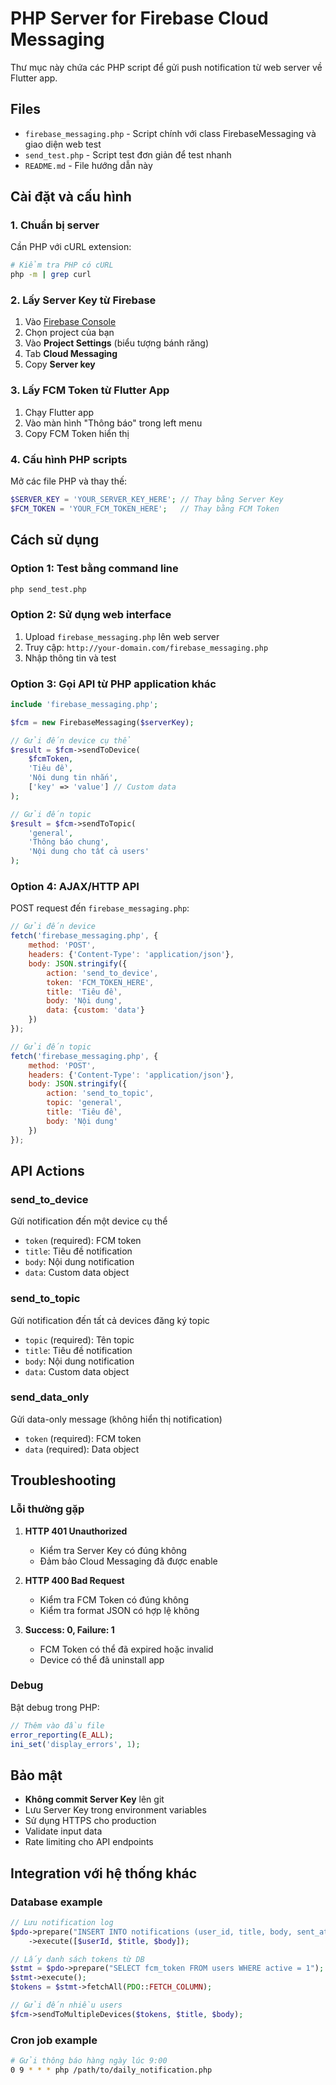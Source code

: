 # PHP Server for Firebase Cloud Messaging

Thư mục này chứa các PHP script để gửi push notification từ web server về Flutter app.

## Files

- `firebase_messaging.php` - Script chính với class FirebaseMessaging và giao diện web test
- `send_test.php` - Script test đơn giản để test nhanh
- `README.md` - File hướng dẫn này

## Cài đặt và cấu hình

### 1. Chuẩn bị server

Cần PHP với cURL extension:
```bash
# Kiểm tra PHP có cURL
php -m | grep curl
```

### 2. Lấy Server Key từ Firebase

1. Vào [Firebase Console](https://console.firebase.google.com/)
2. Chọn project của bạn
3. Vào **Project Settings** (biểu tượng bánh răng)
4. Tab **Cloud Messaging**
5. Copy **Server key**

### 3. Lấy FCM Token từ Flutter App

1. Chạy Flutter app
2. Vào màn hình "Thông báo" trong left menu
3. Copy FCM Token hiển thị

### 4. Cấu hình PHP scripts

Mở các file PHP và thay thế:
```php
$SERVER_KEY = 'YOUR_SERVER_KEY_HERE'; // Thay bằng Server Key
$FCM_TOKEN = 'YOUR_FCM_TOKEN_HERE';   // Thay bằng FCM Token
```

## Cách sử dụng

### Option 1: Test bằng command line

```bash
php send_test.php
```

### Option 2: Sử dụng web interface

1. Upload `firebase_messaging.php` lên web server
2. Truy cập: `http://your-domain.com/firebase_messaging.php`
3. Nhập thông tin và test

### Option 3: Gọi API từ PHP application khác

```php
include 'firebase_messaging.php';

$fcm = new FirebaseMessaging($serverKey);

// Gửi đến device cụ thể
$result = $fcm->sendToDevice(
    $fcmToken,
    'Tiêu đề',
    'Nội dung tin nhắn',
    ['key' => 'value'] // Custom data
);

// Gửi đến topic
$result = $fcm->sendToTopic(
    'general',
    'Thông báo chung',
    'Nội dung cho tất cả users'
);
```

### Option 4: AJAX/HTTP API

POST request đến `firebase_messaging.php`:

```javascript
// Gửi đến device
fetch('firebase_messaging.php', {
    method: 'POST',
    headers: {'Content-Type': 'application/json'},
    body: JSON.stringify({
        action: 'send_to_device',
        token: 'FCM_TOKEN_HERE',
        title: 'Tiêu đề',
        body: 'Nội dung',
        data: {custom: 'data'}
    })
});

// Gửi đến topic
fetch('firebase_messaging.php', {
    method: 'POST',
    headers: {'Content-Type': 'application/json'},
    body: JSON.stringify({
        action: 'send_to_topic',
        topic: 'general',
        title: 'Tiêu đề',
        body: 'Nội dung'
    })
});
```

## API Actions

### send_to_device
Gửi notification đến một device cụ thể
- `token` (required): FCM token
- `title`: Tiêu đề notification
- `body`: Nội dung notification  
- `data`: Custom data object

### send_to_topic
Gửi notification đến tất cả devices đăng ký topic
- `topic` (required): Tên topic
- `title`: Tiêu đề notification
- `body`: Nội dung notification
- `data`: Custom data object

### send_data_only
Gửi data-only message (không hiển thị notification)
- `token` (required): FCM token
- `data` (required): Data object

## Troubleshooting

### Lỗi thường gặp

1. **HTTP 401 Unauthorized**
   - Kiểm tra Server Key có đúng không
   - Đảm bảo Cloud Messaging đã được enable

2. **HTTP 400 Bad Request**
   - Kiểm tra FCM Token có đúng không
   - Kiểm tra format JSON có hợp lệ không

3. **Success: 0, Failure: 1**
   - FCM Token có thể đã expired hoặc invalid
   - Device có thể đã uninstall app

### Debug

Bật debug trong PHP:
```php
// Thêm vào đầu file
error_reporting(E_ALL);
ini_set('display_errors', 1);
```

## Bảo mật

- **Không commit Server Key** lên git
- Lưu Server Key trong environment variables
- Sử dụng HTTPS cho production
- Validate input data
- Rate limiting cho API endpoints

## Integration với hệ thống khác

### Database example
```php
// Lưu notification log
$pdo->prepare("INSERT INTO notifications (user_id, title, body, sent_at) VALUES (?, ?, ?, NOW())")
    ->execute([$userId, $title, $body]);

// Lấy danh sách tokens từ DB
$stmt = $pdo->prepare("SELECT fcm_token FROM users WHERE active = 1");
$stmt->execute();
$tokens = $stmt->fetchAll(PDO::FETCH_COLUMN);

// Gửi đến nhiều users
$fcm->sendToMultipleDevices($tokens, $title, $body);
```

### Cron job example
```bash
# Gửi thông báo hàng ngày lúc 9:00
0 9 * * * php /path/to/daily_notification.php
```